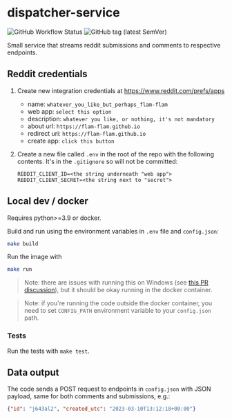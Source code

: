 # dispatcher-service

![GitHub Workflow Status](https://img.shields.io/github/actions/workflow/status/flam-flam/dispatcher-service/ci.yaml?label=CI&logo=Docker&style=for-the-badge)
![GitHub tag (latest SemVer)](https://img.shields.io/github/v/tag/flam-flam/dispatcher-service?logo=Github&sort=semver&style=for-the-badge)

Small service that streams reddit submissions and comments
to respective endpoints.

## Reddit credentials

1. Create new integration credentials at https://www.reddit.com/prefs/apps
    - name: `whatever_you_like_but_perhaps_flam-flam`
    - web app: `select this option`
    - description: `whatever you like, or nothing, it's not mandatory`
    - about url: `https://flam-flam.github.io`
    - redirect uri: `https://flam-flam.github.io`
    - create app: `click this button`

2. Create a new file called `.env` in the root of the repo with the following contents. It's in the `.gitignore` so will not be committed:
    ```env
    REDDIT_CLIENT_ID=<the string underneath "web app">
    REDDIT_CLIENT_SECRET=<the string next to "secret">
    ```

## Local dev / docker

Requires python>=3.9 or docker.

Build and run using the environment variables in `.env` file
and `config.json`:

```sh
make build
```

Run the image with

```sh
make run
```

>Note: there are issues with running this on Windows
>(see [this PR discussion](https://github.com/flam-flam/dispatcher-service/pull/17#issuecomment-1481356643)),
>but it should be okay running in the docker container.

>Note: if you're running the code outside the docker container,
>you need to set `CONFIG_PATH` environment variable to your `config.json` path.

### Tests

Run the tests with `make test`.

## Data output

The code sends a POST request to endpoints in `config.json` with
JSON payload, same for both comments and submissions, e.g.:

```json
{"id": "j643al2", "created_utc": "2023-03-10T13:12:18+00:00"}
```
